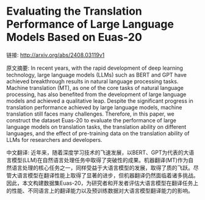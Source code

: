 # Evaluating the Translation Performance of Large Language Models Based on Euas-20

链接: http://arxiv.org/abs/2408.03119v1

原文摘要:
In recent years, with the rapid development of deep learning technology,
large language models (LLMs) such as BERT and GPT have achieved breakthrough
results in natural language processing tasks. Machine translation (MT), as one
of the core tasks of natural language processing, has also benefited from the
development of large language models and achieved a qualitative leap. Despite
the significant progress in translation performance achieved by large language
models, machine translation still faces many challenges. Therefore, in this
paper, we construct the dataset Euas-20 to evaluate the performance of large
language models on translation tasks, the translation ability on different
languages, and the effect of pre-training data on the translation ability of
LLMs for researchers and developers.

中文翻译:
近年来，随着深度学习技术的飞速发展，以BERT、GPT为代表的大语言模型(LLM)在自然语言处理任务中取得了突破性的成果。机器翻译(MT)作为自然语言处理的核心任务之一，同样受益于大语言模型的发展，取得了质的飞跃。尽管大语言模型在翻译性能上取得了显著的进步，但机器翻译仍然面临着诸多挑战。因此，本文构建数据集Euas-20，为研究者和开发者评估大语言模型在翻译任务上的性能、不同语言上的翻译能力以及预训练数据对大语言模型翻译能力的影响。
